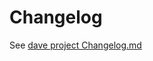 # Changelog

See [dave project Changelog.md](https://github.com/Field-Robotics-Lab/dave/blob/master/Changelog.md)
